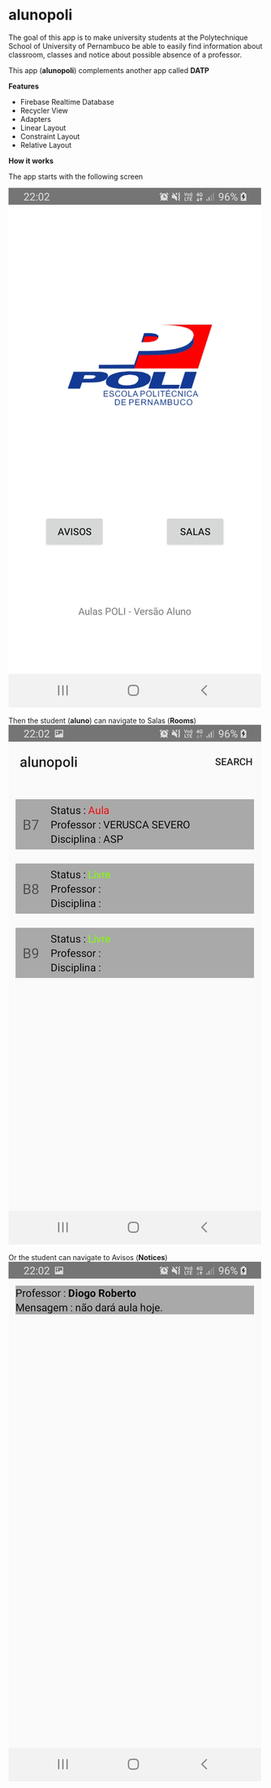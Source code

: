 # alunopoli

The goal of this app is to make university students at the Polytechnique School of University of Pernambuco be able to easily find information about
classroom, classes and notice about possible absence of a professor.

This app (**alunopoli**) complements another app called **DATP**

**Features**
- Firebase Realtime Database
- Recycler View
- Adapters
- Linear Layout
- Constraint Layout
- Relative Layout

**How it works**

The app starts with the following screen

![screenshot](images/screenStart.jpeg)

Then the student (**aluno**) can navigate to Salas (**Rooms**)
![screenshot](images/screenSalas.jpeg)

Or the student can navigate to Avisos (**Notices**)
![screenshot](images/screenAvisos.jpeg)



